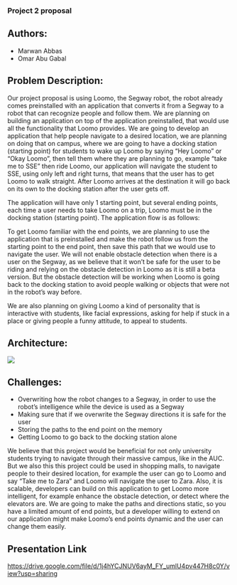 ### Project 2 proposal

## Authors: 
- Marwan Abbas
- Omar Abu Gabal
## Problem Description: 

Our project proposal is using Loomo, the Segway robot, the robot already comes preinstalled with an application that converts it from a Segway to a robot that can recognize people and follow them. We are planning on building an application on top of the application preinstalled, that would use all the functionality that Loomo provides. We are going to develop an application that help people navigate to a desired location, we are planning on doing that on campus, where we are going to have a docking station (starting point) for students to wake up Loomo by saying “Hey Loomo” or “Okay Loomo”, then tell them where they are planning to go, example “take me to SSE” then ride Loomo, our application will navigate the student to SSE, using only left and right turns, that means that the user has to get Loomo to walk straight. After Loomo arrives at the destination it will go back on its own to the docking station after the user gets off. 

The application will have only 1 starting point, but several ending points, each time a user needs to take Loomo on a trip, Loomo must be in the docking station (starting point). The application flow is as follows:

To get Loomo familiar with the end points, we are planning to use the application that is preinstalled and make the robot follow us from the starting point to the end point, then save this path that we would use to navigate the user. We will not enable obstacle detection when there is a user on the Segway, as we believe that it won’t be safe for the user to be riding and relying on the obstacle detection in Loomo as it is still a beta version. But the obstacle detection will be working when Loomo is going back to the docking station to avoid people walking or objects that were not in the robot’s way before. 

We are also planning on giving Loomo a kind of personality that is interactive with students, like facial expressions, asking for help if stuck in a place or giving people a funny attitude, to appeal to students.

## Architecture:

![](https://github.com/marwaneltoukhy/cooperative-scheduler/blob/main/Aspose.Words.48a9896e-7f27-4d77-ae5b-6e929b80d0f3.001.png)



## Challenges:

- Overwriting how the robot changes to a Segway, in order to use the robot’s intelligence while the device is used as a Segway
- Making sure that if we overwrite the Segway directions it is safe for the user
- Storing the paths to the end point on the memory
- Getting Loomo to go back to the docking station alone

We believe that this project would be beneficial for not only university students trying to navigate through their massive campus, like in the AUC. But we also this this project could be used in shopping malls, to navigate people to their desired location, for example the user can go to Loomo and say “Take me to Zara” and Loomo will navigate the user to Zara. Also, it is scalable, developers can build on this application to get Loomo more intelligent, for example enhance the obstacle detection, or detect where the elevators are. We are going to make the paths and directions static, so you have a limited amount of end points, but a developer willing to extend on our application might make Loomo’s end points dynamic and the user can change them easily. 


## Presentation Link
https://drive.google.com/file/d/1j4hYCJNUV6ayM_FY_umlU4pv447H8c0Y/view?usp=sharing
